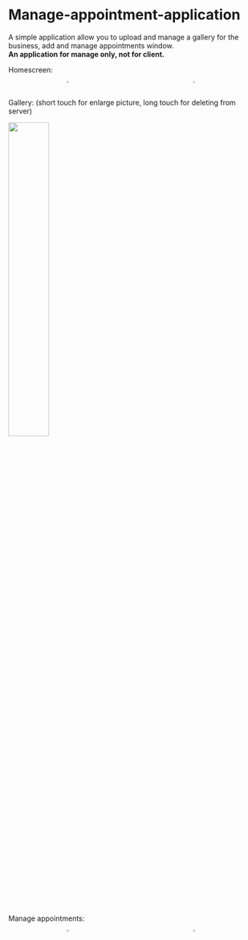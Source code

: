 # Manage-appointment-application
A simple application allow you to upload and manage a gallery for the business, add and manage appointments window.  
<b>An application for manage only, not for client.</b>

Homescreen:<br/>
<div id="banner" style="overflow: hidden; display: flex; justify-content:space-around;">
        <div class="" style="max-width: 50%; max-height: 50%;">
                    <img src="https://github.com/eidoil32/Manage-appointment-application/blob/master/screenshots/Screenshot_0%20(1).png"
                         width="40%" height="40%"/>
        </div>
     <div class="" style="max-width: 100%; max-height: 100%;">
        <img src="https://github.com/eidoil32/Manage-appointment-application/blob/master/screenshots/Screenshot_0%20(2).png" 
             width="40%" height="40%"/>
    </div>
</div>

Gallery: (short touch for enlarge picture, long touch for deleting from server)<br/>

<img src="https://github.com/eidoil32/Manage-appointment-application/blob/master/screenshots/Screenshot_0%20(3).png" width="40%" height="40%"/>

Manage appointments: </br>
<div id="banner" style="overflow: hidden; display: flex; justify-content:space-around;">
        <div class="" style="max-width: 100%; max-height: 100%;">
                   <img src="https://github.com/eidoil32/Manage-appointment-application/blob/master/screenshots/Screenshot_0%20(4).png"
                        width="40%" height="40%"/>
        </div>
     <div class="" style="max-width: 100%; max-height: 100%;">
        <img src="https://github.com/eidoil32/Manage-appointment-application/blob/master/screenshots/Screenshot_0%20(5).png" 
             width="40%" height="40%"/>
    </div>
</div>
